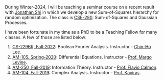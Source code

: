 During Winter-2024, I will be teaching a seminar course on a recent result with [Jonathan Shi](https://www.jshi.science/#Overview) in which we develop a new Sum-of-Squares hierarchy for random optimization. The class is [CSE-280](https://juspreetsandhu.me/cse280): Sum-of-Squares and Gaussian Processes.


I have been fortunate in my time as a PhD to be a Teaching Fellow for many classes. A few of those are listed below:

1. [CS-229BR, Fall-2022](https://www.cs.columbia.edu/~chlee/cs229br/): Boolean Fourier Analysis. Instructor - [Chin-Ho Lee](https://www.cs.columbia.edu/~chlee/).  
2. [AM-105, Spring-2020](https://canvas.harvard.edu/courses/100117): Differential Equations. Instructor - [Prof. Margo Levine](https://www.seas.harvard.edu/person/margo-levine). 
3. [AM-250, Fall-2019](https://toc.seas.harvard.edu/links/es-250-information-theory): Information Theory. Instructor - [Prof. Flavio Calmon](https://people.seas.harvard.edu/~flavio/#teaching). 
4. [AM-104, Fall-2019](https://scholar.harvard.edu/efthimios_kaxiras/applied-mathematics-104): Complex Analysis. Instructor - [Prof. Kaxiras](https://scholar.harvard.edu/efthimios_kaxiras).


